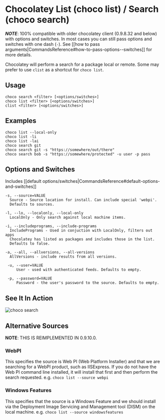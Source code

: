 # Chocolatey List (choco list) / Search (choco search)
***NOTE***: 100% compatible with older chocolatey client (0.9.8.32 and below) with options and switches. In most cases you can still pass options and switches with one dash (`-`). See [[how to pass arguments|CommandsReference#how-to-pass-options--switches]] for more details.

Chocolatey will perform a search for a package local or remote.  Some
 may prefer to use `clist` as a shortcut for `choco list`.

## Usage

    choco search <filter> [<options/switches>]
    choco list <filter> [<options/switches>]
    clist <filter> [<options/switches>]

## Examples

    choco list --local-only
    choco list -li
    choco list -lai
    choco search git
    choco search git -s "https://somewhere/out/there"
    choco search bob -s "https://somewhere/protected" -u user -p pass

## Options and Switches

Includes [[default options/switches|CommandsReference#default-options-and-switches]]

```
-s, --source=VALUE
  Source - Source location for install. Can include special 'webpi'.
  Defaults to sources.

-l, --lo, --localonly, --local-only
  LocalOnly - Only search against local machine items.

-i, --includeprograms, --include-programs
  IncludePrograms - Used in conjuction with LocalOnly, filters out apps
  Chocolatey has listed as packages and includes those in the list.
  Defaults to false.

-a, --all, --allversions, --all-versions
  AllVersions - include results from all versions.

 -u, --user=VALUE
     User - used with authenticated feeds. Defaults to empty.

 -p, --password=VALUE
     Password - the user's password to the source. Defaults to empty.
```

## See It In Action

![choco search](https://raw.githubusercontent.com/wiki/chocolatey/choco/images/gifs/choco_search.gif)

## Alternative Sources
**NOTE**: THIS IS REIMPLEMENTED IN 0.9.10.0.

### WebPI
This specifies the source is Web PI (Web Platform Installer) and that we
are searching for a WebPI product, such as IISExpress. If you do not
have the Web PI command line installed, it will install that first and
then perform the search requested.
e.g. `choco list --source webpi`

### Windows Features
This specifies that the source is a Windows Feature and we should
install via the Deployment Image Servicing and Management tool (DISM) on
the local machine.
e.g. `choco list --source windowsfeatures`